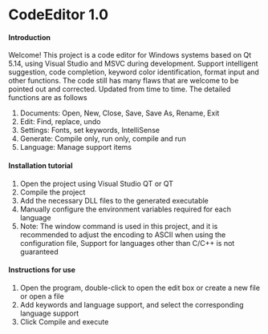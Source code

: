 # CodeEditor 1.0

#### Introduction
Welcome!
This project is a code editor for Windows systems based on Qt 5.14, using Visual Studio and MSVC during development. Support intelligent suggestion, code completion, keyword color identification, format input and other functions. The code still has many flaws that are welcome to be pointed out and corrected. Updated from time to time.
The detailed functions are as follows
1. Documents:
Open, New, Close, Save, Save As, Rename, Exit
2. Edit:
Find, replace, undo
3. Settings:
Fonts, set keywords, IntelliSense
4. Generate:
Compile only, run only, compile and run
5. Language:
Manage support items

#### Installation tutorial

1. Open the project using Visual Studio QT or QT
2. Compile the project
3. Add the necessary DLL files to the generated executable
4. Manually configure the environment variables required for each language
5. Note: The window command is used in this project, and it is recommended to adjust the encoding to ASCII when using the configuration file, Support for languages other than C/C++ is not guaranteed

#### Instructions for use

1. Open the program, double-click to open the edit box or create a new file or open a file
2. Add keywords and language support, and select the corresponding language support
3. Click Compile and execute
